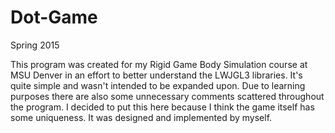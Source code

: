 # Dot-Game
Spring 2015

This program was created for my Rigid Game Body Simulation course at MSU Denver in an effort to better understand the LWJGL3 libraries. It's quite simple and wasn't intended to be expanded upon. Due to learning purposes there are also some unnecessary comments scattered throughout the program. I decided to put this here because I think the game itself has some uniqueness. It was designed and implemented by myself.
